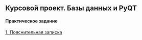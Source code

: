 ## Курсовой проект. Базы данных и PyQT
#### Практическое задание
[1. Пояснительная записка](1_explanatory_note.md)